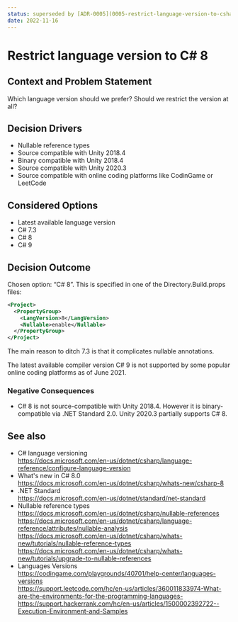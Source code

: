 ```yaml
---
status: superseded by [ADR-0005](0005-restrict-language-version-to-csharp-9)
date: 2022-11-16
---
```

# Restrict language version to C# 8

## Context and Problem Statement

Which language version should we prefer? Should we restrict the version at all?

## Decision Drivers

* Nullable reference types
* Source compatible with Unity 2018.4
* Binary compatible with Unity 2018.4
* Source compatible with Unity 2020.3
* Source compatible with online coding platforms like CodinGame or LeetCode

## Considered Options

* Latest available language version
* C# 7.3
* C# 8
* C# 9

## Decision Outcome

Chosen option: “C# 8”.
This is specified in one of the Directory.Build.props files:
```xml
<Project>
  <PropertyGroup>
    <LangVersion>8</LangVersion>
    <Nullable>enable</Nullable>
  </PropertyGroup>
</Project>
```

The main reason to ditch 7.3 is that it complicates nullable annotations.

The latest available compiler version C# 9 is not supported by some popular online coding platforms as of June 2021.

### Negative Consequences

- C# 8 is not source-compatible with Unity 2018.4.
However it is binary-compatible via .NET Standard 2.0.
Unity 2020.3 partially supports C# 8.

## See also

- C# language versioning  
    https://docs.microsoft.com/en-us/dotnet/csharp/language-reference/configure-language-version
- What's new in C# 8.0  
    https://docs.microsoft.com/en-us/dotnet/csharp/whats-new/csharp-8
- .NET Standard  
    https://docs.microsoft.com/en-us/dotnet/standard/net-standard
- Nullable reference types  
    https://docs.microsoft.com/en-us/dotnet/csharp/nullable-references  
    https://docs.microsoft.com/en-us/dotnet/csharp/language-reference/attributes/nullable-analysis  
    https://docs.microsoft.com/en-us/dotnet/csharp/whats-new/tutorials/nullable-reference-types  
    https://docs.microsoft.com/en-us/dotnet/csharp/whats-new/tutorials/upgrade-to-nullable-references
- Languages Versions  
    https://codingame.com/playgrounds/40701/help-center/languages-versions  
    https://support.leetcode.com/hc/en-us/articles/360011833974-What-are-the-environments-for-the-programming-languages-  
    https://support.hackerrank.com/hc/en-us/articles/1500002392722--Execution-Environment-and-Samples
